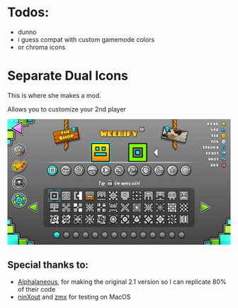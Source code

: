 # Todos:
- dunno
- i guess compat with custom gamemode colors
- or chroma icons

# Separate Dual Icons

This is where she makes a mod.

Allows you to customize your 2nd player

![Showcase](image.png)

## Special thanks to:
- [Alphalaneous](https://github.com/Alphalaneous), for making the original 2.1 version so I can replicate 80% of their code
- [ninXout](https://github.com/ninXout) and [zmx](https://github.com/qimiko) for testing on MacOS